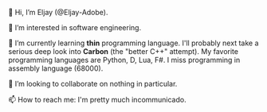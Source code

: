 👋 Hi, I’m Eljay (@Eljay-Adobe).

👀 I’m interested in software engineering.

🌱 I’m currently learning **thin** programming language.  I'll probably next take a serious deep look into **Carbon** (the "better C++" attempt).  My favorite programming languages are Python, D, Lua, F#.  I miss programming in assembly language (68000).

💞️ I’m looking to collaborate on nothing in particular.

📫 How to reach me:  I'm pretty much incommunicado.

<!---
Eljay-Adobe/Eljay-Adobe is a ✨ special ✨ repository because its `README.md` (this file) appears on your GitHub profile.
You can click the Preview link to take a look at your changes.
--->
